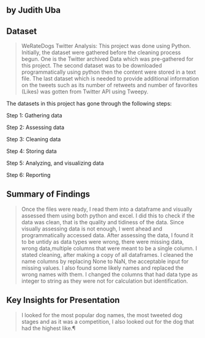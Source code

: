 # 
## by Judith Uba


## Dataset

>  WeRateDogs Twitter Analysis: This project was done using Python. Initially, the dataset were gathered before the cleaning process begun. 
One is the Twitter archived Data which was pre-gathered for this project. The second dataset was to be downloaded programmatically using python then the content were stored in a text file.
The last dataset which is needed to provide additional information on the tweets such as its number of retweets and number of favorites (Likes) was gotten from Twitter API using Tweepy. 

The datasets in this project has gone through the following steps:

Step 1: Gathering data

Step 2: Assessing data

Step 3: Cleaning data

Step 4: Storing data

Step 5: Analyzing, and visualizing data

Step 6: Reporting

## Summary of Findings

> Once the files were ready, I read them into a dataframe and visually assessed them using both python and excel. I did this to check if the data was clean, that is the quality and tidiness of the data. 
Since visually assessing data is not enough, I went ahead and programmatically accessed data. 
After assessing the data, I found it to be untidy as data types were wrong, there were missing data, wrong data,multiple columns that were meant to be a single column.
I stated cleaning, after making a copy of all dataframes. I cleaned the name columns by replacing None to NaN, the acceptable input for missing values. 
I also found some likely names and replaced the wrong names with them. 
I changed the columns that had data type as integer to string as they were not for calculation but identification. 

## Key Insights for Presentation

> I looked for the most popular dog names, the most tweeted dog stages and as it was a competition, I also looked out for the dog that had the highest like.¶

